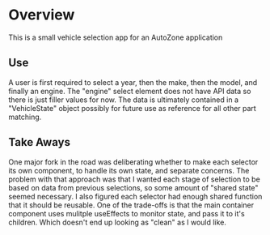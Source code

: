 # Overview

This is a small vehicle selection app for an AutoZone application

## Use

A user is first required to select a year, then the make, then the model, and finally an engine. The "engine" select element does not have API data so there is just filler values for now. The data is ultimately contained in a "VehicleState" object possibly for future use as reference for all other part matching.

## Take Aways

One major fork in the road was deliberating whether to make each selector its own component, to handle its own state, and separate concerns. The problem with that approach was that I wanted each stage of selection to be based on data from previous selections, so some amount of "shared state" seemed necessary. I also figured each selector had enough shared function that it should be reusable. One of the trade-offs is that the main container component uses mulitple useEffects to monitor state, and pass it to it's children. Which doesn't end up looking as "clean" as I would like.
